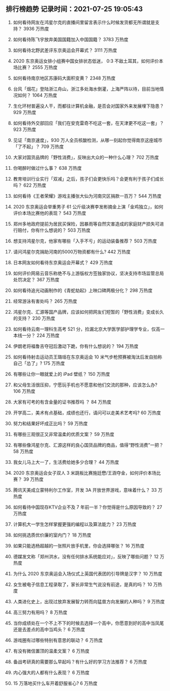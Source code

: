 
## 排行榜趋势 记录时间：2021-07-25 19:05:43
  
  1. 如何看待网友在鸿星尔克的直播间里留言表示什么时候发货都无所谓就是支持？ 3936 万热度
    
  2. 如何看待陈飞宇放弃美国国籍加入中国国籍？ 3783 万热度
    
  3. 如何看待北野武差评东京奥运会开幕式？ 3111 万热度
    
  4. 2020 东京奥运女排小组赛中国女排状态低迷， 0:3 不敌土耳其，如何评价本场比赛？ 2555 万热度
    
  5. 如何看待南京地区苏康码大面积变黄？ 2348 万热度
    
  6. 台风「烟花」登陆浙江舟山，浙江多处海水倒灌，上海严阵以待，目前当地情况如何？ 1064 万热度
    
  7. 生化环材普遍没人干，而都往计算机金融，是否会对国家外来发展埋下隐患？ 929 万热度
    
  8. 如何看待外交部回应「我们在安克雷奇不吃这一套，在天津更不吃这一套」？ 923 万热度
    
  9. 见证「南京速度」，930 万人全员核酸检测，从哪一刻起你觉得南京这座城市「了不起」？ 709 万热度
    
  10. 大家对国货品牌的「野性消费」，反映出大众的一种什么心理？ 702 万热度
    
  11. 你喝醉时做过什么事？ 638 万热度
    
  12. 教育培训行业实行「双减」之后，孩子们会更快乐吗？会更有利于孩子们成长吗？ 622 万热度
    
  13. 如何看待《王者荣耀》游戏主播张大仙为河南灾区捐款一百万？ 544 万热度
    
  14. 2020 东京奥运会举重男子 61 公斤级决赛李发彬摘金上演「金鸡独立」，如何评价本场比赛他的表现？ 543 万热度
    
  15. 郑州多地政府提前为居民买保险，因暴雨等自然灾害造成的家庭财产损失可进行赔付，你有什么想说的？ 503 万热度
    
  16. 想支持鸿星尔克，他家有哪些「入手不亏」的运动装备推荐？ 503 万热度
    
  17. 请问鸿星尔克捐助河南的5000万物资都有什么? 442 万热度
    
  18. 日本网友如何看待东京奥运会开幕式？ 429 万热度
    
  19. 如何评价网易云音乐称绝不与上游版权方签独家协议，坚决支持市场监管总局处罚决定？ 367 万热度
    
  20. 如何看待追光动画制作的《青蛇劫起》上映口碑两极分化？ 298 万热度
    
  21. 经常游泳有害处吗？ 265 万热度
    
  22. 鸿星尔克、汇源等国产品牌，应该如何把网友们短暂的「野性消费」变成长久的支持？ 230 万热度
    
  23. 如何看待云南一理科生高考 521 分，捡漏北京大学医学部护理学专业，仅高一本线一分？ 224 万热度
    
  24. 伊朗老将福鲁吉夺冠后激动下跪，你有什么想说的？ 194 万热度
    
  25. 如何看待射击运动员王璐瑶在东京奥运会 10 米气步枪预赛被淘汰后发自拍称自己「怂了」? 175 万热度
    
  26. 有哪些让你一眼就爱上的 iPad 壁纸？ 150 万热度
    
  27. 和父母生活很压抑，宁愿玩手机也不愿意和他们交流的那种，应该怎么办? 106 万热度
    
  28. 大家有可考的有含金量的证书推荐吗 ？ 84 万热度
    
  29. 开学高二，美术有点基础，成绩也还行，请问可以走美术艺考吗? 60 万热度
    
  30. 努力和结果好坏成正比吗？ 59 万热度
    
  31. 有哪些三观很正又非常温柔的优质文案？ 59 万热度
    
  32. 有哪些像鸿星尔克、汇源这样的良心国货品牌的商品，值得“野性消费”一把？ 58 万热度
    
  33. 我女儿马上大一了，生活费给她多少合理？ 44 万热度
    
  34. 2020 东京奥运会女子双人 3 米跳板比赛施廷懋/王涵夺金，如何评价本场比赛？ 39 万热度
    
  35. 腾讯天美成立蒙特利尔工作室，开发 3A 开放世界游戏，意味着什么？ 33 万热度
    
  36. 如何看待中国现存KTV企业不及 7 年前一半？你觉得是什么原因导致的？ 27 万热度
    
  37. 计算机大一学生怎样掌握更强的编程以及算法能力？ 23 万热度
    
  38. 如何挑选质优价廉的室内门？ 18 万热度
    
  39. 如果只能选杨超越的一张照片放手机里，你会选择哪张？ 16 万热度
    
  40. 德媒发文称「郑州洪水，没有任何排水系统能应对」，反映了哪些问题？ 12 万热度
    
  41. 为什么 2020 东京奥运会入场仪式上英国代表团的引导牌是汉字？ 10 万热度
    
  42. 女生被电子信息工程录取了，家长非常生气说没有前途，是真的吗？ 10 万热度
    
  43. 人类进化史上，出现过放弃发展智力转而向猛兽方向发展的人种吗？ 9 万热度
    
  44. 高三努力有用吗？ 8 万热度
    
  45. 当你成绩处在一个不上不下的时候去选择一个高中，你愿意到好的高中当凤尾还是去差点的高中当鸡头？ 6 万热度
    
  46. 游戏圈有过哪些特别有意思的联动？ 6 万热度
    
  47. 有没有微信置顶的温柔文案？ 6 万热度
    
  48. 备战考研真的需要那么早起吗？有什么好的学习方法推荐？ 6 万热度
    
  49. 内心强大的人都有什么表现？ 6 万热度
    
  50. 15 万落地买什么车开着舒服省心? 6 万热度
    